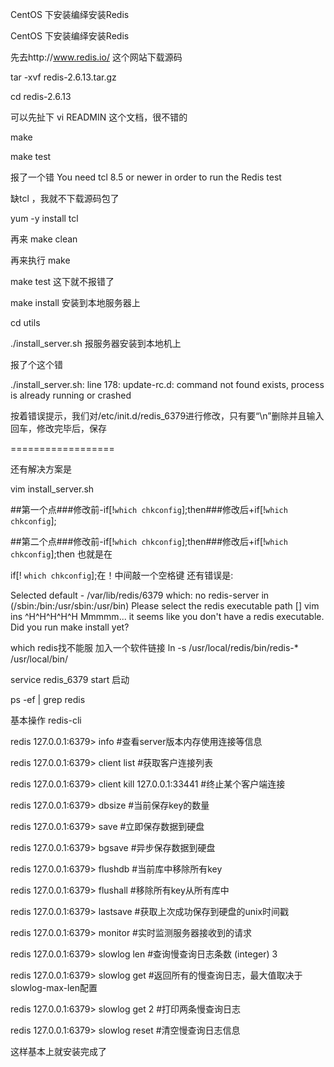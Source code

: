 CentOS 下安装编绎安装Redis

 CentOS 下安装编绎安装Redis

先去http://www.redis.io/ 这个网站下载源码

tar -xvf redis-2.6.13.tar.gz

cd redis-2.6.13

可以先扯下 vi READMIN 这个文档，很不错的

make 

make test 

报了一个错 You need tcl 8.5 or newer in order to run the Redis test

缺tcl ，我就不下载源码包了

yum -y install tcl 

再来 make clean 

再来执行 make 

make test 这下就不报错了

make install 安装到本地服务器上

 cd utils

./install_server.sh  报服务器安装到本地机上

 报了个这个错

./install_server.sh: line 178: update-rc.d: command not found
exists, process is already running or crashed

按着错误提示，我们对/etc/init.d/redis_6379进行修改，只有要“\n”删除并且输入回车，修改完毕后，保存

==================

还有解决方案是　

vim install_server.sh

##第一个点###修改前-if[!`which chkconfig`];then###修改后+if[!`which chkconfig`];


##第二个点###修改前-if[!`which chkconfig`];then###修改后+if[!`which chkconfig`];then
也就是在

if[! `which chkconfig`];在！中间敲一个空格键
还有错误是:

Selected default - /var/lib/redis/6379
which: no redis-server in (/sbin:/bin:/usr/sbin:/usr/bin)
Please select the redis executable path [] vim ins ^H^H^H^H^H
Mmmmm... it seems like you don't have a redis executable. Did you run make install yet?

which redis找不能服
加入一个软件链接
ln -s /usr/local/redis/bin/redis-* /usr/local/bin/ 

 

service redis_6379 start  启动

ps -ef | grep redis 

基本操作 redis-cli 

redis 127.0.0.1:6379> info #查看server版本内存使用连接等信息

redis 127.0.0.1:6379> client list #获取客户连接列表

redis 127.0.0.1:6379> client kill 127.0.0.1:33441 #终止某个客户端连接

redis 127.0.0.1:6379> dbsize #当前保存key的数量

redis 127.0.0.1:6379> save #立即保存数据到硬盘

redis 127.0.0.1:6379> bgsave #异步保存数据到硬盘

redis 127.0.0.1:6379> flushdb #当前库中移除所有key

redis 127.0.0.1:6379> flushall #移除所有key从所有库中

redis 127.0.0.1:6379> lastsave #获取上次成功保存到硬盘的unix时间戳

redis 127.0.0.1:6379> monitor #实时监测服务器接收到的请求

redis 127.0.0.1:6379> slowlog len #查询慢查询日志条数
(integer) 3

redis 127.0.0.1:6379> slowlog get #返回所有的慢查询日志，最大值取决于slowlog-max-len配置

redis 127.0.0.1:6379> slowlog get 2 #打印两条慢查询日志

redis 127.0.0.1:6379> slowlog reset #清空慢查询日志信息

这样基本上就安装完成了
